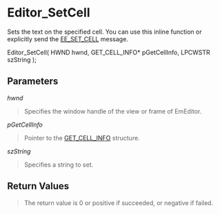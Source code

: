 # Editor\_SetCell

Sets the text on the specified cell. You can use this inline function or explicitly send the
[EE\_SET\_CELL](../message/ee_set_cell) message.

Editor\_SetCell( HWND hwnd, GET\_CELL\_INFO\* pGetCellInfo, LPCWSTR szString );

## Parameters

_hwnd_

> Specifies the window handle of the view or frame of EmEditor.

_pGetCellInfo_

> Pointer to the [GET\_CELL\_INFO](../structure/get_cell_info) structure.

_szString_

> Specifies a string to set.

## Return Values

> The return value is 0 or positive if succeeded, or negative if failed.
